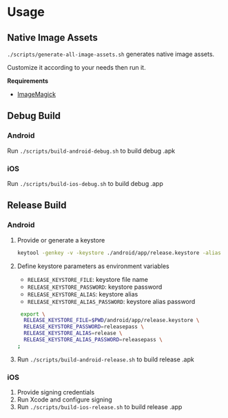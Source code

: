 # Usage

## Native Image Assets

`./scripts/generate-all-image-assets.sh` generates native image assets.

Customize it according to your needs then run it.

**Requirements**

- [ImageMagick](https://www.imagemagick.org/)
  <!-- - [Inkscape](https://inkscape.org) -->

## Debug Build

### Android

Run `./scripts/build-android-debug.sh` to build debug .apk

### iOS

Run `./scripts/build-ios-debug.sh` to build debug .app

## Release Build

### Android

1.  Provide or generate a keystore

    ```sh
    keytool -genkey -v -keystore ./android/app/release.keystore -alias release -keyalg RSA -keysize 2048 -validity 10000
    ```

2.  Define keystore parameters as environment variables

    - `RELEASE_KEYSTORE_FILE`: keystore file name
    - `RELEASE_KEYSTORE_PASSWORD`: keystore password
    - `RELEASE_KEYSTORE_ALIAS`: keystore alias
    - `RELEASE_KEYSTORE_ALIAS_PASSWORD`: keystore alias password

    ```sh
     export \
      RELEASE_KEYSTORE_FILE=$PWD/android/app/release.keystore \
      RELEASE_KEYSTORE_PASSWORD=releasepass \
      RELEASE_KEYSTORE_ALIAS=release \
      RELEASE_KEYSTORE_ALIAS_PASSWORD=releasepass \
    ;
    ```

3.  Run `./scripts/build-android-release.sh` to build release .apk

### iOS

1.  Provide signing credentials
2.  Run Xcode and configure signing
3.  Run `./scripts/build-ios-release.sh` to build release .app
